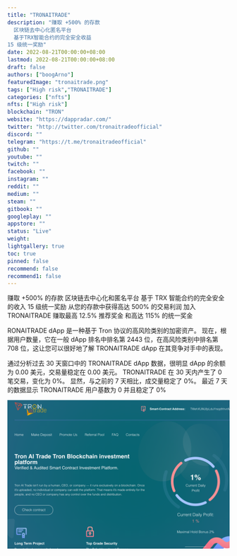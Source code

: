 ```yaml
---
title: "TRONAITRADE"
description: "赚取 +500% 的存款
  区块链去中心化匿名平台
  基于TRX智能合约的完全安全收益
15 级统一奖励"
date: 2022-08-21T00:00:00+08:00
lastmod: 2022-08-21T00:00:00+08:00
draft: false
authors: ["boogArno"]
featuredImage: "tronaitrade.png"
tags: ["High risk","TRONAITRADE"]
categories: ["nfts"]
nfts: ["High risk"]
blockchain: "TRON"
website: "https://dappradar.com/"
twitter: "http://twitter.com/tronaitradeofficial"
discord: ""
telegram: "https://t.me/tronaitradeofficial"
github: ""
youtube: ""
twitch: ""
facebook: ""
instagram: ""
reddit: ""
medium: ""
steam: ""
gitbook: ""
googleplay: ""
appstore: ""
status: "Live"
weight: 
lightgallery: true
toc: true
pinned: false
recommend: false
recommend1: false
---
```

赚取 +500% 的存款 区块链去中心化和匿名平台 基于 TRX 智能合约的完全安全的收入 15 级统一奖励
从您的存款中获得高达 500% 的交易利润
加入TRONAITRADE
赚取最高 12.5% 推荐奖金
和高达 115% 的统一奖金

RONAITRADE dApp 是一种基于 Tron 协议的高风险类别的加密资产。 现在，根据用户数量，它在一般 dApp 排名中排名第 2443 位，在高风险类别中排名第 708 位，这让您可以很好地了解 TRONAITRADE dApp 在其竞争对手中的表现。

通过分析过去 30 天窗口中的 TRONAITRADE dApp 数据，很明显 dApp 的余额为 0.00 美元，交易量稳定在 0.00 美元。 TRONAITRADE 在 30 天内产生了 0 笔交易，变化为 0%。 显然，与之前的 7 天相比，成交量稳定了 0%。 最近 7 天的数据显示 TRONAITRADE 用户基数为 0 并且稳定了 0%

![tronaitradecom-dapp-high-risk-tron-image1_2a74aa18ed27fc220d6a3dd62e6aff51](tronaitradecom-dapp-high-risk-tron-image1_2a74aa18ed27fc220d6a3dd62e6aff51.png)